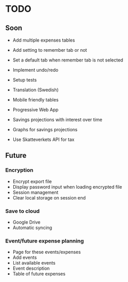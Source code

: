 # TODO

## Soon

- Add multiple expenses tables

- Add setting to remember tab or not
- Set a default tab when remember tab is not selected

- Implement undo/redo

- Setup tests

- Translation (Swedish)

- Mobile friendly tables

- Progressive Web App

- Savings projections with interest over time
- Graphs for savings projections 

- Use Skatteverkets API for tax


## Future

### Encryption
- Encrypt export file
- Display password input when loading encrypted file
- Session management
- Clear local storage on session end

### Save to cloud
- Google Drive
- Automatic syncing

### Event/future expense planning
- Page for these events/expenses
- Add events
- List available events
- Event description
- Table of future expenses
